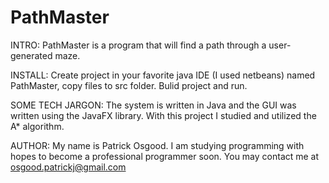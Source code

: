 # PathMaster

INTRO: PathMaster is a program that will find a path through a user-generated maze.

INSTALL: Create project in your favorite java IDE (I used netbeans) named PathMaster, copy files to src folder. Bulid project and run.

SOME TECH JARGON: The system is written in Java and the GUI was written using the JavaFX library. With this project I studied and utilized the A* algorithm.


AUTHOR: My name is Patrick Osgood. I am studying programming with hopes to become a professional programmer soon. You may contact me at osgood.patrickj@gmail.com
